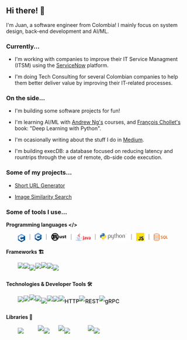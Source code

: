 ## Hi there! 👋

I'm Juan, a software engineer from Colombia!  I mainly focus on system design, back-end development and AI/ML.

### Currently...

- I'm working with companies to improve their IT Service Managment (ITSM) using the [ServiceNow](https://www.servicenow.com/) platform.

- I'm doing Tech Consulting for several Colombian companies to help them better deliver value by improving their IT-related processes.

### On the side...

- I'm building some software projects for fun!

- I'm learning AI/ML with [Andrew Ng's](https://www.coursera.org/instructor/andrewng) courses, and [François Chollet's](https://github.com/fchollet) book: "Deep Learning with Python".

- I'm ocasionally writing about the stuff I do in [Medium](https://medium.com/@juanfernandoplata).

- I'm building execDB: a database focused on reducing latency and rountrips through the use of remote, db-side code execution.

### Some of my projects...

- [Short URL Generator](https://github.com/juanfernandoplata/shorturl)

- [Image Similarity Search](https://github.com/juanfernandoplata/predizer-dpsp)

### Some of tools I use...

**Programming languages </>**

<div style="margin-left:32px;margin-bottom:17px;">
    <img
        height=22
        valign="bottom"
        src="https://raw.githubusercontent.com/juanfernandoplata/juanfernandoplata/refs/heads/main/c.png"
    />
    <img
        height=22px
        src="https://raw.githubusercontent.com/juanfernandoplata/juanfernandoplata/refs/heads/main/pipe.png"
    />
    <img
        height=22
        src="https://raw.githubusercontent.com/juanfernandoplata/juanfernandoplata/refs/heads/main/c++.png"
    />
    <img
        height=22px
        src="https://raw.githubusercontent.com/juanfernandoplata/juanfernandoplata/refs/heads/main/pipe.png"
    />
    <a href="https://www.rust-lang.org"><img
        height=22
        src="https://raw.githubusercontent.com/juanfernandoplata/juanfernandoplata/refs/heads/main/rust.png"
    /></a>
    <img
        height=22px
        src="https://raw.githubusercontent.com/juanfernandoplata/juanfernandoplata/refs/heads/main/pipe.png"
    />
    <a href="https://www.java.com"><img
        height=22
        src="https://raw.githubusercontent.com/juanfernandoplata/juanfernandoplata/refs/heads/main/java.png"
    /></a>
    <img
        height=22px
        src="https://raw.githubusercontent.com/juanfernandoplata/juanfernandoplata/refs/heads/main/pipe.png"
    />
    <a href="https://www.python.org/"><img
        height=22
        src="https://raw.githubusercontent.com/juanfernandoplata/juanfernandoplata/refs/heads/main/python.png"
    /></a>
    <img
        height=22px
        src="https://raw.githubusercontent.com/juanfernandoplata/juanfernandoplata/refs/heads/main/pipe.png"
    />
    <a href="https://developer.mozilla.org/es/docs/Web/JavaScript"><img
        height=22
        src="https://raw.githubusercontent.com/juanfernandoplata/juanfernandoplata/refs/heads/main/js.png"
    /></a>
    <img
        height=22px
        src="https://raw.githubusercontent.com/juanfernandoplata/juanfernandoplata/refs/heads/main/pipe.png"
    />
    <img
        height=20
        src="https://raw.githubusercontent.com/juanfernandoplata/juanfernandoplata/refs/heads/main/sql.png"
    />
</div>


**Frameworks 🏗️**

<div style="margin-left:32px;margin-bottom:17px;display:flex;align-items:center">
    <img
        height=31
        src="https://cosasdedevs.com/media/sections/images/fastapi.png"
    />
    <img
        height=30px
        src="https://simpsonstudio-ni.com/wp-content/uploads/2018/12/straight-vertical-line-png-8.png"
    />
    <img
        height=19
        src="https://flask.palletsprojects.com/en/stable/_images/flask-horizontal.png"
    />
    <img
        height=30px
        src="https://simpsonstudio-ni.com/wp-content/uploads/2018/12/straight-vertical-line-png-8.png"
    />
    <img
        height=33
        src="https://encrypted-tbn0.gstatic.com/images?q=tbn:ANd9GcTKrgoTbnjBlRGnU125HUBpWZ2gsTTyV5wEZw&s"
    />
    <img
        height=30px
        src="https://simpsonstudio-ni.com/wp-content/uploads/2018/12/straight-vertical-line-png-8.png"
    />
    <img
        height=20
        src="https://encrypted-tbn0.gstatic.com/images?q=tbn:ANd9GcSaBi_Gxvd49SnL_vX4sZWxanSlCdS0GBdtTw&s"
    />
</div>

**Technologies & Developer Tools 🛠️**

<div style="margin-left:32px;margin-bottom:17px;display:flex;align-items:center">
    <img
        height=27
        src="https://ayudalinux.com/wp-content/uploads/2017/07/linux1-1.jpg"
    />
    <img
        height=30px
        src="https://simpsonstudio-ni.com/wp-content/uploads/2018/12/straight-vertical-line-png-8.png"
    />
    <img
        height=36
        src="https://1000marcas.net/wp-content/uploads/2021/05/Docker-Logo-2.png"
    />
    <img
        height=30px
        src="https://simpsonstudio-ni.com/wp-content/uploads/2018/12/straight-vertical-line-png-8.png"
    />
    <img
        height=19
        src="https://upload.wikimedia.org/wikipedia/en/thumb/6/6b/Redis_Logo.svg/1200px-Redis_Logo.svg.png"
    />
    <img
        height=30px
        src="https://simpsonstudio-ni.com/wp-content/uploads/2018/12/straight-vertical-line-png-8.png"
    />
    <img
        height=28
        src="https://konfigthis.com/img/postman.png"
    />
    <img
        height=30px
        src="https://simpsonstudio-ni.com/wp-content/uploads/2018/12/straight-vertical-line-png-8.png"
    />
    <span style="font-weight:501;font-size:15px">HTTP</span>
    <img
        height=30px
        src="https://simpsonstudio-ni.com/wp-content/uploads/2018/12/straight-vertical-line-png-8.png"
    />
    <span style="font-weight:501;font-size:15px">REST</span>
    <img
        height=30px
        src="https://simpsonstudio-ni.com/wp-content/uploads/2018/12/straight-vertical-line-png-8.png"
    />
    <span style="font-weight:501;font-size:15px">gRPC</span>
</div>

**Libraries 📖**

<div style="margin-left:32px;margin-bottom:17px;display:flex;align-items:center">
    <img
        width=55px
        src="https://victorzhou.com/static/c309c4c6a7bbdb43cf1f290786ce47ab/39600/keras-logo.png"
    />
    <img
        height=30px
        src="https://simpsonstudio-ni.com/wp-content/uploads/2018/12/straight-vertical-line-png-8.png"
    />
    <img
        width=40px
        src="https://pypi-camo.freetls.fastly.net/b86b2758380b6bc7cbdf4ff97fda9826a3b74aa2/68747470733a2f2f7261772e67697468756275736572636f6e74656e742e636f6d2f7363696b69742d6c6561726e2f7363696b69742d6c6561726e2f6d61696e2f646f632f6c6f676f732f7363696b69742d6c6561726e2d6c6f676f2e706e67"
    />
    <img
        height=30px
        src="https://simpsonstudio-ni.com/wp-content/uploads/2018/12/straight-vertical-line-png-8.png"
    />
    <img
        width=65px
        src="https://encrypted-tbn0.gstatic.com/images?q=tbn:ANd9GcTiz6EV85ecn7oer2pKtZmyiHlcC7ugUm50wA&s"
    />
    <img
        height=30px
        src="https://simpsonstudio-ni.com/wp-content/uploads/2018/12/straight-vertical-line-png-8.png"
    />
    <img
        width=55px
        src="https://miro.medium.com/v2/resize:fit:800/1*F2BHs6p9erpiGKro5Pg1uQ.png"
    />
</div>
